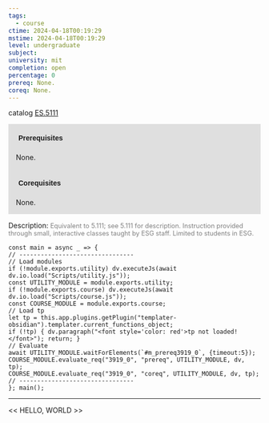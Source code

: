 ```yaml
---
tags:
  - course
ctime: 2024-04-18T00:19:29
mstime: 2024-04-18T00:19:29
level: undergraduate
subject: 
university: mit
completion: open
percentage: 0
prereq: None.
coreq: None.
---
```


catalog [ES.5111](http://student.mit.edu/catalog/mESa.html#ES.5111)

<span style="display: block; padding: 15px; background-color: rgb(100, 100, 100, 0.2);"><font id="m_prereq3919_0" style="display: block; font-family: Arial, sans-serif; font-weight: bold; padding: 5px">Prerequisites</font><br><span id="prereq3919_0">None.</span></span>
<span style="display: block; padding: 15px; background-color: rgb(100, 100, 100, 0.2);"><font id="m_coreq3919_0" style="display: block; font-family: Arial, sans-serif; font-weight: bold; padding: 5px">Corequisites</font><br><span id="coreq3919_0">None.</span></span>

<font style="">Description:</font>
<font style="color: grey; font-size: 0.8rem;">Equivalent to 5.111; see 5.111 for description. Instruction provided through small, interactive classes taught by ESG staff. Limited to students in ESG.</font>

```dataviewjs
const main = async _ => {
// --------------------------------
// Load modules
if (!module.exports.utility) dv.executeJs(await dv.io.load("Scripts/utility.js"));
const UTILITY_MODULE = module.exports.utility;
if (!module.exports.course) dv.executeJs(await dv.io.load("Scripts/course.js"));
const COURSE_MODULE = module.exports.course;
// Load tp
let tp = this.app.plugins.getPlugin("templater-obsidian").templater.current_functions_object;
if (!tp) { dv.paragraph("<font style='color: red'>tp not loaded!</font>"); return; }
// Evaluate
await UTILITY_MODULE.waitForElements(`#m_prereq3919_0`, {timeout:5});
COURSE_MODULE.evaluate_req("3919_0", "prereq", UTILITY_MODULE, dv, tp);
COURSE_MODULE.evaluate_req("3919_0", "coreq", UTILITY_MODULE, dv, tp);
// --------------------------------
}; main();
```

---

<< HELLO, WORLD >>
